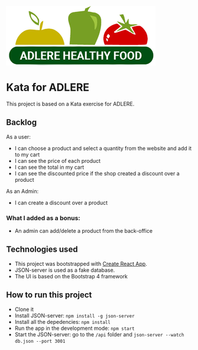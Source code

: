 ![](src/images/logo.png)

# Kata for ADLERE

This project is based on a Kata exercise for ADLERE.

## Backlog

As a user:
* I can choose a product and select a quantity from the website and add it to my cart
* I can see the price of each product
* I can see the total in my cart
* I can see the discounted price if the shop created a discount over a product

As an Admin:
* I can create a discount over a product

### What I added as a bonus:

* An admin can add/delete a product from the back-office

## Technologies used

* This project was bootstrapped with [Create React App](https://github.com/facebook/create-react-app).  
* JSON-server is used as a fake database.
* The UI is based on the Bootstrap 4 framework

## How to run this project
* Clone it
* Install JSON-server: `npm install -g json-server`
* Install all the depedencies: `npm install`
* Run the app in the development mode: `npm start`
* Start the JSON-server: go to the `/api` folder and `json-server --watch db.json --port 3001`